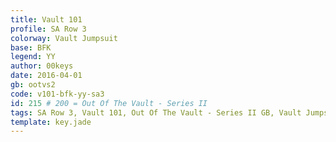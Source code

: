 ```yaml
---
title: Vault 101
profile: SA Row 3
colorway: Vault Jumpsuit
base: BFK
legend: YY
author: 00keys
date: 2016-04-01
gb: ootvs2
code: v101-bfk-yy-sa3
id: 215 # 200 = Out Of The Vault - Series II
tags: SA Row 3, Vault 101, Out Of The Vault - Series II GB, Vault Jumpsuit, Series II Parent Kit
template: key.jade
---
```




